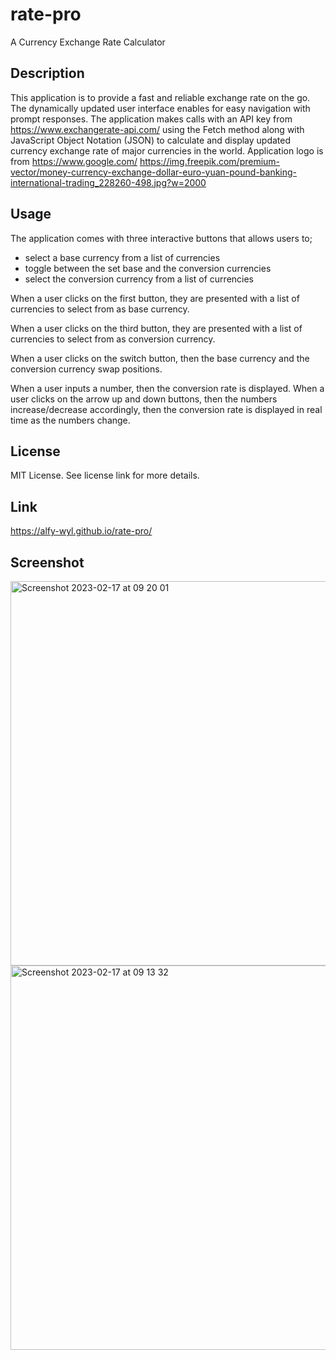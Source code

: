 # rate-pro
A Currency Exchange Rate Calculator

## Description
This application is to provide a fast and reliable exchange rate on the go. The dynamically updated user interface enables for easy navigation with prompt responses. 
The application makes calls with an API key from https://www.exchangerate-api.com/ using the Fetch method along with JavaScript Object Notation (JSON) to calculate and display updated currency exchange rate of major currencies in the world.
Application logo is from https://www.google.com/
https://img.freepik.com/premium-vector/money-currency-exchange-dollar-euro-yuan-pound-banking-international-trading_228260-498.jpg?w=2000



## Usage

The application comes with three interactive buttons that allows users to;
* select a base currency from a list of currencies
* toggle between the set base and the conversion currencies
* select the conversion currency from a list of currencies

When a user clicks on the first button, they are presented with a list of currencies to select from as base currency.

When a user clicks on the third button, they are presented with a list of currencies to select from as conversion currency.

When a user clicks on the switch button, then the base currency and the conversion currency swap positions.

When a user inputs a number, then the conversion rate is displayed.
When a user clicks on the arrow up and down buttons, then the numbers increase/decrease accordingly, then the conversion rate is displayed in real time as the numbers change.


## License

MIT License. See license link for more details.


## Link

https://alfy-wyl.github.io/rate-pro/

## Screenshot

<img width="615" alt="Screenshot 2023-02-17 at 09 20 01" src="https://user-images.githubusercontent.com/118228946/219604179-4442ff7f-1c16-4eb1-b150-07e802beeac6.png">


<img width="615" alt="Screenshot 2023-02-17 at 09 13 32" src="https://user-images.githubusercontent.com/118228946/219603526-930a2241-6c74-4eb5-9341-0abb6cd2ea66.png">

